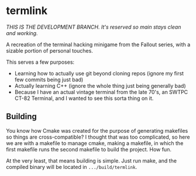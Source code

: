 # termlink
*THIS IS THE DEVELOPMENT BRANCH. It's reserved so main stays clean and working.*

A recreation of the terminal hacking minigame from the Fallout series, with a sizable portion of personal touches.

This serves a few purposes:

* Learning how to actually use git beyond cloning repos (ignore my first few commits being just bad)
* Actually learning C++ (ignore the whole thing just being generally bad)
* Because I have an actual vintage terminal from the late 70's, an SWTPC CT-82 Terminal, and I wanted to see this sorta thing on it.

## Building
You know how Cmake was created for the purpose of generating makefiles so things are cross-compatible? I thought that was too complicated, so here we are with a makefile to manage cmake, making a makefile, in which the first makefile runs the second makefile to build the project. How fun.

At the very least, that means building is simple. Just run make, and the compiled binary will be located in `.../build/termlink`.